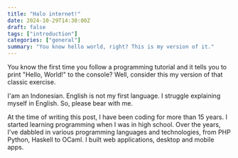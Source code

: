 ```yaml
---
title: "Halo internet!"
date: 2024-10-29T14:30:00Z
draft: false
tags: ["introduction"]
categories: ["general"]
summary: "You know hello world, right? This is my version of it."
---
```


You know the first time you follow a programming tutorial and it tells you to print "Hello, World!" to the console? Well, consider this my version of that classic exercise.

I'am an Indonesian. English is not my first language. I struggle explaining myself in English. So, please bear with me.

At the time of writing this post, I have been coding for more than 15 years. I started learning programming when I was in high school. Over the years, I've dabbled in various programming languages and technologies, from PHP Python, Haskell to OCaml. I built web applications, desktop and mobile apps.
